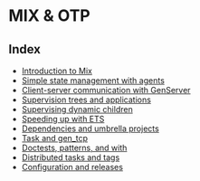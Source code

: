# MIX & OTP

## Index

- [Introduction to Mix](#section1)
- [Simple state management with agents](#section2)
- [Client-server communication with GenServer](#section3)
- [Supervision trees and applications](#section4)
- [Supervising dynamic children](#section5)
- [Speeding up with ETS](#section6)
- [Dependencies and umbrella projects](#section7)
- [Task and gen_tcp](#section8)
- [Doctests, patterns, and with](#section9)
- [Distributed tasks and tags](#section10)
- [Configuration and releases](#section11)


<div id="section1"></div>

```
```

<div id="section2"></div>

```
```

<div id="section3"></div>

```
```

<div id="section4"></div>

```
```

<div id="section5"></div>

```
```

<div id="section6"></div>

```
```

<div id="section7"></div>

```
```

<div id="section8"></div>

```
```

<div id="section9"></div>

```
```

<div id="section10"></div>

```
```

<div id="section11"></div>

```
```

